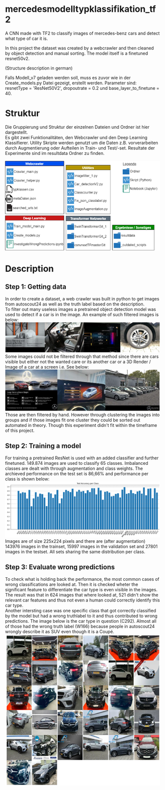 # mercedesmodelltypklassifikation_tf2
A CNN made with TF2 to classify images of mercedes-benz cars and detect what type of car it is.

In this project the dataset was created by a webcrawler and then cleaned by object detection and manual sorting.
The model itself is a finetuned resnet50v2.

(Structure description in german)

Falls Modell_v7 geladen werden soll, muss es zuvor wie in der Create_models.py Datei gezeigt, erstellt werden. Parameter sind: resnetType = 'ResNet50V2', dropoutrate = 0.2 und base_layer_to_finetune = 40.

# Struktur
Die Gruppierung und Struktur der einzelnen Dateien und Ordner ist hier dargestellt. <br/>
Es gibt zwei Funktionalitäten, den Webcrawler und den Deep Learning Klassifierer. Utility Skripte werden genutzt um die Daten z.B. vorverarbeiten durch Augmentierung oder Aufteilen in Train- und Test/-set. Resultate der Experimente sind im resultdata Ordner zu finden. <br/>
<br/>
![filtered images by algorithm](/doc_assets/ProjektStrukturDiagramm.drawio.png)

# Description
## Step 1: Getting data
In order to create a dataset, a web crawler was built in python to get images from autoscout24 as well as the truth label based on the description. <br/>
To filter out many useless images a pretrained object detection model was used to detect if a car is in the image. An example of such filtered images is below:
![filtered images by hand](/doc_assets/filteredImagesByAlgo.PNG)
<br/>
Some images could not be filtered through that method since there are cars visible but either not the wanted care or its another car or a 3D Render / Image of a car at a screen i.e. See below:
![Projekt Struktur Gruppierung](/doc_assets/filteredImagesByHand.PNG)
Those are then filtered by hand. However through clustering the images into groups and if those images fit one cluster they could be sorted out automated in theory. Though this experiment didn't fit within the timeframe of this project.
<br/>

## Step 2: Training a model
For training a pretrained ResNet is used with an added classifier and further finetuned. 149.874 images are used to classify 65 classes. Imbalanced classes are dealt with through augmentation and class weights.
The archieved performance on the test set is 86,66% and performance per class is shown below:
![accuracy metrics](/doc_assets/Accuracy.PNG)
Images are of size 225x224 pixels and there are (after augmentation) 143976 images in the trainset, 15997 images in the validation set and 27801 images in the testset. All sets sharing the same distribution per class.
<br/>

## Step 3: Evaluate wrong predictions
To check what is holding back the performance, the most common cases of wrong classifications are looked at. Then it is checked wheter the significant feature to differentiate the car type is even visible in the images. The result was that in 624 images that where looked at, 521 didn't show the relevant car features and thus not even a human could correctly identify this car type. <br/>
Another intersting case was one specific class that got correctly classified by the model but had a wrong truthlabel to it and thus contributed to wrong predictions. The image below is the car type in question (C292). Almost all of those had the wrong truth label (W166) because people in autoscout24 wrongly describe it as SUV even though it is a Coupé.
![Wrongly Classified images](/doc_assets/W166correctlyPredictedAsC292.PNG) 
